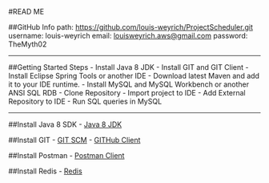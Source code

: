 #READ ME

##GitHub Info
	path: 		<https://github.com/louis-weyrich/ProjectScheduler.git>
	username: 	louis-weyrich
	email: 		louisweyrich.aws@gmail.com
	password:  	TheMyth02

---

##Getting Started Steps
	- Install Java 8 JDK
	- Install GIT and GIT Client
	- Install Eclipse Spring Tools or another IDE
	- Download latest Maven and add it to your IDE runtime.
	- Install MySQL and MySQL Workbench or another ANSI SQL RDB
	- Clone Repository
	- Import project to IDE
	- Add External Repository to IDE
	- Run SQL queries in MySQL

---

##Install Java 8 SDK
	- [Java 8 JDK](https://www.oracle.com/technetwork/java/javase/downloads/jdk8-downloads-2133151.html)

##Install GIT
	- [GIT SCM](https://git-scm.com/downloads)
	- [GITHub Client](https://desktop.github.com/)

##Install Postman
	- [Postman Client](https://www.getpostman.com/downloads)
	
##Install Redis
	- [Redis](https://medium.com/@petehouston/install-and-config-redis-on-mac-os-x-via-homebrew-eb8df9a4f298)
